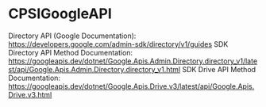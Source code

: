 # CPSIGoogleAPI

Directory API (Google Documentation): https://developers.google.com/admin-sdk/directory/v1/guides
SDK Directory API Method Documentation: https://googleapis.dev/dotnet/Google.Apis.Admin.Directory.directory_v1/latest/api/Google.Apis.Admin.Directory.directory_v1.html
SDK Drive API Method Documentation: https://googleapis.dev/dotnet/Google.Apis.Drive.v3/latest/api/Google.Apis.Drive.v3.html 

